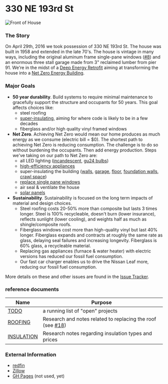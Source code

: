 # 330 NE 193rd St

![Front of House](https://cloud.githubusercontent.com/assets/261635/15229020/c647f630-1843-11e6-8d34-6ab782d1749d.jpg)

### The Story

On April 29th, 2016 we took possession of 330 NE 193rd St. The house was built in 1958 and extended in the late 70's. The house is vintage in many ways, including the original aluminum frame single-pane windows ([#8](../../issues/8)) and an enormous three stall garage made from 3" reclaimed lumber from pier 91. We're in the midst of a [Deep Energy Retrofit](https://en.wikipedia.org/wiki/Deep_energy_retrofit) aiming at transforming the house into a [Net Zero Energy Building](https://en.wikipedia.org/wiki/Zero-energy_building).

### Major Goals

* **50 year durability**. Build systems to require minimal maintenance to gracefully support the structure and occupants for 50 years. This goal affects choices like:
    * steel roofing
    * [super-insulating](https://en.wikipedia.org/wiki/Superinsulation), aiming for where code is likely to be in a few decades
    * fiberglass and/or high quality vinyl framed windows
* **Net Zero**. Achieving Net Zero would mean our home produces as much energy as we consume (electric bill = $0). The shortest path to achieving Net Zero is reducing consumption. The challenge is to do so without burdening the occupants. Then add energy production. Steps we've taking on our path to Net Zero are:
    * all LED lighting ([incandescent](../../issues/9), [gu24 bulbs](../../issues/34))
    * [high-efficiency appliances](../../issues/14)
    * super-insulating the building ([walls](../../issues/16), [garage](../../issues/4), [floor](../../issues/1), [foundation walls](../../issues/22), [crawl space](../../issues/23))
    * [replace single pane windows](../../issues/8)
    * air seal & ventilate the house
    * [solar panels](../../issues/13)
* **Sustainability**. Sustainability is focused on the long term impacts of material and design choices.
    * Steel roofing costs 20-50% more than composite but lasts 3 times longer. Steel is 100% recycleable, doesn't burn (lower insurance), reflects sunlight (lower cooling), and weights half as much as shingle/composite roofs.
    * Fiberglass windows cost more than high-quality vinyl but last 40% longer. Fiberglass expands and contracts at roughly the same rate as glass, delaying seal failures and increasing longevity. Fiberglass is 60%  glass, a recycleable material.
    * Replacing gas appliances (furnace & water heater) with electric versions has reduced our fossil fuel consumption.
    * Our fast car charger enables us to drive the Nissan Leaf more, reducing our fossil fuel consumption.

More details on these and other issues are found in the [Issue Tracker](https://github.com/msimerson/330-NE-193rd-St/issues).

### reference documents

| Name | Purpose |
| ---- | -------- |
| [TODO](TODO.md) | a running list of "open" projects
| [ROOFING](ROOFING.md) | Research and notes related to replacing the roof (see [#18](https://github.com/msimerson/330-NE-193rd-St/issues/18)) |
| [INSULATION](INSULATION.md) | Research notes regarding insulation types and prices |


### External Information

* [redfin](https://www.redfin.com/WA/Shoreline/330-NE-193rd-St-98155/home/79721)
* [Zillow](http://www.zillow.com/homes/330-NE-193-RD-ST-Shoreline-WA-98155_rb/)
* [GH Pages](http://msimerson.github.io/330-NE-193rd-St/) (not used, yet)
